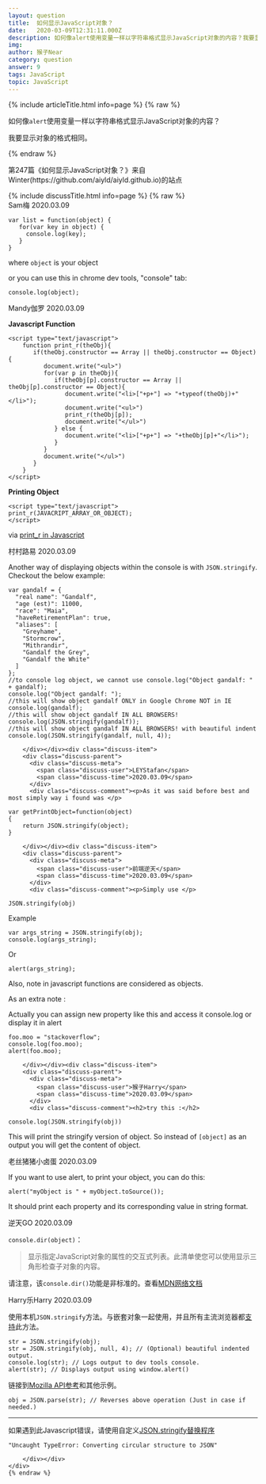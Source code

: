 ```yaml
---
layout: question
title:  如何显示JavaScript对象？
date:   2020-03-09T12:31:11.000Z
description: 如何像alert使用变量一样以字符串格式显示JavaScript对象的内容？我要显示对象的格式相同。...
img: 
author: 猴子Near
category: question
answer: 9
tags: JavaScript
topic: JavaScript
---
```

<div class="article-root">
  <div class="article">
    {% include articleTitle.html info=page %}
    {% raw %}
    <div class="article-content"><p><font style="vertical-align: inherit;"><font style="vertical-align: inherit;">如何像</font></font><code>alert</code><font style="vertical-align: inherit;"><font style="vertical-align: inherit;">使用变量</font><font style="vertical-align: inherit;">一样以字符串格式显示JavaScript对象的内容</font><font style="vertical-align: inherit;">？</font></font></p>

<p><font style="vertical-align: inherit;"><font style="vertical-align: inherit;">我要显示对象的格式相同。</font></font></p></div>
    {% endraw %}
  </div>
  <p class="winter_mark">第247篇《如何显示JavaScript对象？》来自Winter(https://github.com/aiyld/aiyld.github.io)的站点</p>
  <div class="discuss-wrapper">
    {% include discussTitle.html info=page %}
    {% raw %}
    <div class="discuss-list">
    <div class="discuss-item">
        <div class="discuss-parent">
          <div class="discuss-meta">
            <span class="discuss-user">Sam梅</span>
            <span class="discuss-time">2020.03.09</span>
          </div>
          <div class="discuss-comment"><pre><code>var list = function(object) {<font></font>
   for(var key in object) {<font></font>
     console.log(key);<font></font>
   }<font></font>
}<font></font>
</code></pre>

<p>where <code>object</code> is your object</p>

<p>or you can use this in chrome dev tools, "console" tab:</p>

<p><code>console.log(object);</code></p></div>
        </div></div><div class="discuss-item">
        <div class="discuss-parent">
          <div class="discuss-meta">
            <span class="discuss-user">Mandy伽罗</span>
            <span class="discuss-time">2020.03.09</span>
          </div>
          <div class="discuss-comment"><p><strong>Javascript Function</strong></p>

<pre><code>&lt;script type="text/javascript"&gt;<font></font>
    function print_r(theObj){ <font></font>
       if(theObj.constructor == Array || theObj.constructor == Object){ <font></font>
          document.write("&lt;ul&gt;") <font></font>
          for(var p in theObj){ <font></font>
             if(theObj[p].constructor == Array || theObj[p].constructor == Object){ <font></font>
                document.write("&lt;li&gt;["+p+"] =&gt; "+typeof(theObj)+"&lt;/li&gt;"); <font></font>
                document.write("&lt;ul&gt;") <font></font>
                print_r(theObj[p]); <font></font>
                document.write("&lt;/ul&gt;") <font></font>
             } else { <font></font>
                document.write("&lt;li&gt;["+p+"] =&gt; "+theObj[p]+"&lt;/li&gt;"); <font></font>
             } <font></font>
          } <font></font>
          document.write("&lt;/ul&gt;") <font></font>
       } <font></font>
    } <font></font>
&lt;/script&gt;<font></font>
</code></pre>

<p><strong>Printing Object</strong></p>

<pre><code>&lt;script type="text/javascript"&gt;<font></font>
print_r(JAVACRIPT_ARRAY_OR_OBJECT);<font></font>
&lt;/script&gt; <font></font>
</code></pre>

<p>via <a href="http://blog.chapagain.com.np/print_r-in-javascript/" rel="noreferrer">print_r in Javascript</a></p></div>
        </div></div><div class="discuss-item">
        <div class="discuss-parent">
          <div class="discuss-meta">
            <span class="discuss-user">村村路易</span>
            <span class="discuss-time">2020.03.09</span>
          </div>
          <div class="discuss-comment"><p>Another way of displaying objects within the console is with <code>JSON.stringify</code>. Checkout the below example:</p>

<pre><code>var gandalf = {<font></font>
  "real name": "Gandalf",<font></font>
  "age (est)": 11000,<font></font>
  "race": "Maia",<font></font>
  "haveRetirementPlan": true,<font></font>
  "aliases": [<font></font>
    "Greyhame",<font></font>
    "Stormcrow",<font></font>
    "Mithrandir",<font></font>
    "Gandalf the Grey",<font></font>
    "Gandalf the White"<font></font>
  ]<font></font>
};<font></font>
//to console log object, we cannot use console.log("Object gandalf: " + gandalf);<font></font>
console.log("Object gandalf: ");<font></font>
//this will show object gandalf ONLY in Google Chrome NOT in IE<font></font>
console.log(gandalf);<font></font>
//this will show object gandalf IN ALL BROWSERS!<font></font>
console.log(JSON.stringify(gandalf));<font></font>
//this will show object gandalf IN ALL BROWSERS! with beautiful indent<font></font>
console.log(JSON.stringify(gandalf, null, 4));<font></font>
</code></pre></div>
        </div></div><div class="discuss-item">
        <div class="discuss-parent">
          <div class="discuss-meta">
            <span class="discuss-user">LEYStafan</span>
            <span class="discuss-time">2020.03.09</span>
          </div>
          <div class="discuss-comment"><p>As it was said before best and most simply way i found was </p>

<pre><code>var getPrintObject=function(object)<font></font>
{<font></font>
    return JSON.stringify(object);<font></font>
}<font></font>
</code></pre></div>
        </div></div><div class="discuss-item">
        <div class="discuss-parent">
          <div class="discuss-meta">
            <span class="discuss-user">前端逆天</span>
            <span class="discuss-time">2020.03.09</span>
          </div>
          <div class="discuss-comment"><p>Simply use </p>

<pre><code>JSON.stringify(obj)
</code></pre>

<p>Example</p>

<pre><code>var args_string = JSON.stringify(obj);<font></font>
console.log(args_string);<font></font>
</code></pre>

<p>Or </p>

<pre><code>alert(args_string);
</code></pre>

<p>Also, note in javascript functions are considered as objects.</p>

<p>As an extra note :</p>

<p>Actually you can assign new property like this and access it console.log or display it in alert</p>

<pre><code>foo.moo = "stackoverflow";<font></font>
console.log(foo.moo);<font></font>
alert(foo.moo);<font></font>
</code></pre></div>
        </div></div><div class="discuss-item">
        <div class="discuss-parent">
          <div class="discuss-meta">
            <span class="discuss-user">猴子Harry</span>
            <span class="discuss-time">2020.03.09</span>
          </div>
          <div class="discuss-comment"><h2>try this :</h2>

<pre><code>console.log(JSON.stringify(obj))
</code></pre>

<p>This will print the stringify version of object. So instead of <code>[object]</code> as an output you will get the content of object.</p></div>
        </div></div><div class="discuss-item">
        <div class="discuss-parent">
          <div class="discuss-meta">
            <span class="discuss-user">老丝猪猪小卤蛋</span>
            <span class="discuss-time">2020.03.09</span>
          </div>
          <div class="discuss-comment"><p>If you want to use alert, to print your object, you can do this:</p>

<p><code>alert("myObject is " + myObject.toSource());</code></p>

<p>It should print each property and its corresponding value in string format.</p></div>
        </div></div><div class="discuss-item">
        <div class="discuss-parent">
          <div class="discuss-meta">
            <span class="discuss-user">逆天GO</span>
            <span class="discuss-time">2020.03.09</span>
          </div>
          <div class="discuss-comment"><p><code>console.dir(object)</code><font style="vertical-align: inherit;"><font style="vertical-align: inherit;">：</font></font></p>

<blockquote>
  <p><font style="vertical-align: inherit;"><font style="vertical-align: inherit;">显示指定JavaScript对象的属性的交互式列表。</font><font style="vertical-align: inherit;">此清单使您可以使用显示三角形检查子对象的内容。</font></font></p>
</blockquote>

<p><font style="vertical-align: inherit;"><font style="vertical-align: inherit;">请注意，该</font></font><code>console.dir()</code><font style="vertical-align: inherit;"><font style="vertical-align: inherit;">功能是非标准的。</font><font style="vertical-align: inherit;">查看</font></font><a href="https://developer.mozilla.org/en-US/docs/Web/API/Console/dir" rel="noreferrer" title="标题"><font style="vertical-align: inherit;"><font style="vertical-align: inherit;">MDN网络文档</font></font></a></p></div>
        </div></div><div class="discuss-item">
        <div class="discuss-parent">
          <div class="discuss-meta">
            <span class="discuss-user">Harry乐Harry</span>
            <span class="discuss-time">2020.03.09</span>
          </div>
          <div class="discuss-comment"><p><font style="vertical-align: inherit;"><font style="vertical-align: inherit;">使用本机</font></font><code>JSON.stringify</code><font style="vertical-align: inherit;"><font style="vertical-align: inherit;">方法。</font><font style="vertical-align: inherit;">与嵌套对象一起使用，并且所有主流浏览器都</font></font><a href="http://caniuse.com/#search=json" rel="noreferrer"><font style="vertical-align: inherit;"><font style="vertical-align: inherit;">支持</font></font></a><font style="vertical-align: inherit;"><font style="vertical-align: inherit;">此方法。</font></font></p>

<pre><code>str = JSON.stringify(obj);<font></font>
str = JSON.stringify(obj, null, 4); // (Optional) beautiful indented output.<font></font>
console.log(str); // Logs output to dev tools console.<font></font>
alert(str); // Displays output using window.alert()<font></font>
</code></pre>

<p><font style="vertical-align: inherit;"><font style="vertical-align: inherit;">链接到</font></font><a href="https://developer.mozilla.org/en-US/docs/Web/JavaScript/Reference/Global_Objects/JSON/stringify" rel="noreferrer"><font style="vertical-align: inherit;"><font style="vertical-align: inherit;">Mozilla API参考</font></font></a><font style="vertical-align: inherit;"><font style="vertical-align: inherit;">和其他示例。</font></font></p>

<pre><code>obj = JSON.parse(str); // Reverses above operation (Just in case if needed.)
</code></pre>

<hr>

<p><font style="vertical-align: inherit;"><font style="vertical-align: inherit;">如果遇到此Javascript错误，</font><font style="vertical-align: inherit;">请使用自定义</font></font><a href="https://stackoverflow.com/a/11616993/218857"><font style="vertical-align: inherit;"><font style="vertical-align: inherit;">JSON.stringify替换程序</font></font></a><font style="vertical-align: inherit;"></font></p>

<pre><code>"Uncaught TypeError: Converting circular structure to JSON"
</code></pre></div>
        </div></div>
    </div>
    {% endraw %}
  </div>
<div>

